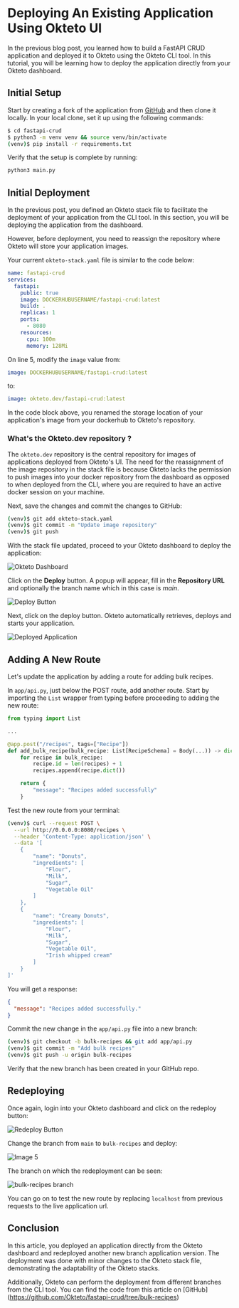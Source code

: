 # Deploying An Existing Application Using Okteto UI

In the previous blog post, you learned how to build a FastAPI CRUD application and deployed it to Okteto using the Okteto CLI tool. In this tutorial, you will be learning how to deploy the application directly from your Okteto dashboard.

## Initial Setup

Start by creating a fork of the application from [GitHub](https://github.com/okteto/fastapi-crud) and then clone it locally. In your local clone, set it up using the following commands:

```bash
$ cd fastapi-crud
$ python3 -m venv venv && source venv/bin/activate
(venv)$ pip install -r requirements.txt
```

Verify that the setup is complete by running:

```bash
python3 main.py
```

## Initial Deployment

In the previous post, you defined an Okteto stack file to facilitate the deployment of your application from the CLI tool. In this section, you will be deploying the application from the dashboard.

However, before deployment, you need to reassign the repository where Okteto will store your application images.

Your current `okteto-stack.yaml` file is similar to the code below:


```yaml
name: fastapi-crud
services:
  fastapi:
    public: true
    image: DOCKERHUBUSERNAME/fastapi-crud:latest
    build: .
    replicas: 1
    ports:
      - 8080
    resources:
      cpu: 100m
      memory: 128Mi
```

On line 5, modify the `image` value from:

```yaml
image: DOCKERHUBUSERNAME/fastapi-crud:latest
```

to: 

```yaml
image: okteto.dev/fastapi-crud:latest
```

In the code block above, you renamed the storage location of your application's image from your dockerhub to Okteto's repository.

### What's the Okteto.dev repository ?

The `okteto.dev` repository is the central repository for images of applications deployed from Okteto's UI. The need for the reassignment of the image repository in the stack file is because Okteto lacks the permission to push images into your docker repository from the dashboard as opposed to when deployed from the CLI, where you are required to have an active docker session on your machine.

Next, save the changes and commit the changes to GitHub:

```bash
(venv)$ git add okteto-stack.yaml
(venv)$ git commit -m "Update image repository"
(venv)$ git push
```

With the stack file updated, proceed to your Okteto dashboard to deploy the application:

![Okteto Dashboard](https://res.cloudinary.com/adeshina/image/upload/v1611604440/o5fyl3fhoywmc6auigli.png)

Click on the **Deploy** button. A popup will appear, fill in the **Repository URL** and optionally the branch name which in this case is *main*.

![Deploy Button](https://res.cloudinary.com/adeshina/image/upload/v1611604456/wdi3swnvoa2v2bhaaqpd.png)

Next, click on the deploy button. Okteto automatically retrieves, deploys and starts your application.

![Deployed Application](https://res.cloudinary.com/adeshina/image/upload/v1611604494/rscsvqxobd5dc5bt0baa.png)

## Adding A New Route

Let's update the application by adding a route for adding bulk recipes.

In `app/api.py`, just below the POST route, add another route. Start by importing the `List` wrapper from typing before proceeding to adding the new route:

```py
from typing import List

...

@app.post("/recipes", tags=["Recipe"])
def add_bulk_recipe(bulk_recipe: List[RecipeSchema] = Body(...)) -> dict:
    for recipe in bulk_recipe:
        recipe.id = len(recipes) + 1
        recipes.append(recipe.dict())

    return {            
        "message": "Recipes added successfully"    
    }

```

Test the new route from your terminal:

```bash
(venv)$ curl --request POST \
  --url http://0.0.0.0:8080/recipes \
  --header 'Content-Type: application/json' \
  --data '[
	{
		"name": "Donuts",
		"ingredients": [
			"Flour",
			"Milk",
			"Sugar",
			"Vegetable Oil"
		]
	},
	{
		"name": "Creamy Donuts",
		"ingredients": [
			"Flour",
			"Milk",
			"Sugar",
			"Vegetable Oil",
			"Irish whipped cream"
		]
	}
]'
```

You will get a response:

```json
{
  "message": "Recipes added successfully."
}
```

Commit the new change in the `app/api.py` file into a new branch:

```bash
(venv)$ git checkout -b bulk-recipes && git add app/api.py
(venv)$ git commit -m "Add bulk recipes"
(venv)$ git push -u origin bulk-recipes
```

Verify that the new branch has been created in your GitHub repo.

## Redeploying

Once again, login into your Okteto dashboard and click on the redeploy button:

![Redeploy Button](https://res.cloudinary.com/adeshina/image/upload/v1611604547/vhenrnydsenkb6a0xd3e.jpg)

Change the branch from `main` to `bulk-recipes` and deploy:

![Image 5](https://res.cloudinary.com/adeshina/image/upload/v1611604639/knpe6yiz4alvplgniszb.png)

The branch on which the redeployment can be seen:

![bulk-recipes branch](https://res.cloudinary.com/adeshina/image/upload/v1611604587/isccfvfifunqfmnevtp8.jpg)

You can go on to test the new route by replacing `localhost` from previous requests to the live application url.


## Conclusion

In this article, you deployed an application directly from the Okteto dashboard and redeployed another new branch application version. The deployment was done with minor changes to the Okteto stack file, demonstrating the adaptability of the Okteto stacks. 

Additionally, Okteto can perform the deployment from different branches from the CLI tool. You can find the code from this article on [GitHub]
(https://github.com/Okteto/fastapi-crud/tree/bulk-recipes)

